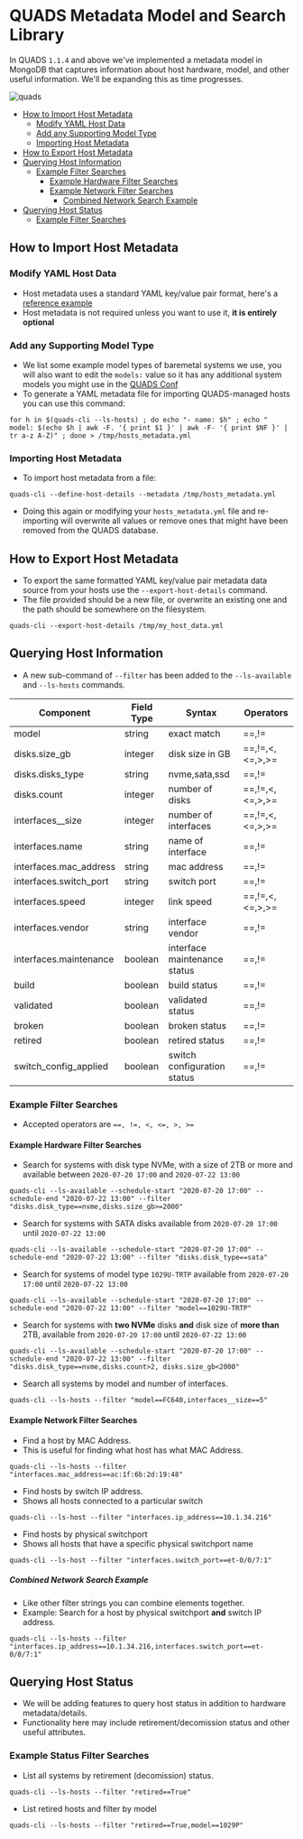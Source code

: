 QUADS Metadata Model and Search Library
======================================

In QUADS `1.1.4` and above we've implemented a metadata model in MongoDB that captures information about host hardware, model, and other useful information.  We'll be expanding this as time progresses.

![quads](../image/quads.jpg?raw=true)

  * [How to Import Host Metadata](#how-to-import-host-metadata)
     * [Modify YAML Host Data](#modify-yaml-host-data)
     * [Add any Supporting Model Type](#add-any-supporting-model-type)
     * [Importing Host Metadata](#importing-host-metadata)
  * [How to Export Host Metadata](#how-to-export-host-metadata)
  * [Querying Host Information](#querying-host-information)
     * [Example Filter Searches](#example-filter-searches)
        * [Example Hardware Filter Searches](#example-hardware-filter-searches)
        * [Example Network Filter Searches](#example-network-filter-searches)
           * [Combined Network Search Example](#combined-network-search-example)
   * [Querying Host Status](#querying-host-status)
     * [Example Filter Searches](#example-status-filter-searches)
## How to Import Host Metadata
### Modify YAML Host Data
  * Host metadata uses a standard YAML key/value pair format, here's a [reference example](../conf/hosts_metadata.yml)
  * Host metadata is not required unless you want to use it, **it is entirely optional**

### Add any Supporting Model Type
  * We list some example model types of baremetal systems we use, you will also want to edit the `models:` value so it has any additional system models you might use in the [QUADS Conf](../conf/hosts_metadata.yml#L238)
  * To generate a YAML metadata file for importing QUADS-managed hosts you can use this command:

```
for h in $(quads-cli --ls-hosts) ; do echo "- name: $h" ; echo "  model: $(echo $h | awk -F. '{ print $1 }' | awk -F- '{ print $NF }' | tr a-z A-Z)" ; done > /tmp/hosts_metadata.yml
```

### Importing Host Metadata

  * To import host metadata from a file:

```
quads-cli --define-host-details --metadata /tmp/hosts_metadata.yml
```

  * Doing this again or modifying your `hosts_metadata.yml` file and re-importing will overwrite all values or remove ones that might have been removed from the QUADS database.

## How to Export Host Metadata
  * To export the same formatted YAML key/value pair metadata data source from your hosts use the `--export-host-details` command.
  * The file provided should be a new file, or overwrite an existing one and the path should be somewhere on the filesystem.

```
quads-cli --export-host-details /tmp/my_host_data.yml
```

## Querying Host Information
  * A new sub-command of `--filter` has been added to the `--ls-available` and `--ls-hosts` commands.

| Component              | Field Type | Syntax                       | Operators       |
|------------------------|------------|------------------------------|-----------------|
| model                  |  string    | exact match                  | ==,!=           |
| disks.size_gb          |  integer   | disk size in GB              | ==,!=,<,<=,>,>= |
| disks.disks_type       |  string    | nvme,sata,ssd                | ==,!=           |
| disks.count            |  integer   | number of disks              | ==,!=,<,<=,>,>= |
| interfaces__size       |  integer   | number of interfaces         | ==,!=,<,<=,>,>= |
| interfaces.name        |  string    | name of interface            | ==,!=           |
| interfaces.mac_address |  string    | mac address                  | ==,!=           |
| interfaces.switch_port |  string    | switch port                  | ==,!=           |
| interfaces.speed       |  integer   | link speed                   | ==,!=,<,<=,>,>= |
| interfaces.vendor      |  string    | interface vendor             | ==,!=           |
| interfaces.maintenance |  boolean   | interface maintenance status | ==,!=           |
| build                  |  boolean   | build status                 | ==,!=           |
| validated              |  boolean   | validated status             | ==,!=           |
| broken                 |  boolean   | broken status                | ==,!=           |
| retired                |  boolean   | retired status               | ==,!=           |
| switch_config_applied  |  boolean   | switch configuration status  | ==,!=           |


### Example Filter Searches
  * Accepted operators are `==, !=, <, <=, >, >=`

#### Example Hardware Filter Searches

  * Search for systems with disk type NVMe, with a size of 2TB or more and available between `2020-07-20 17:00` and `2020-07-22 13:00`

```
quads-cli --ls-available --schedule-start "2020-07-20 17:00" --schedule-end "2020-07-22 13:00" --filter "disks.disk_type==nvme,disks.size_gb>=2000"
```

  * Search for systems with SATA disks available from `2020-07-20 17:00` until `2020-07-22 13:00`

```
quads-cli --ls-available --schedule-start "2020-07-20 17:00" --schedule-end "2020-07-22 13:00" --filter "disks.disk_type==sata"
```

  * Search for systems of model type `1029U-TRTP` available from `2020-07-20 17:00` until `2020-07-22 13:00`

```
quads-cli --ls-available --schedule-start "2020-07-20 17:00" --schedule-end "2020-07-22 13:00" --filter "model==1029U-TRTP"
```

  * Search for systems with **two NVMe** disks **and** disk size of **more than** 2TB, available from `2020-07-20 17:00` until `2020-07-22 13:00`

```
quads-cli --ls-available --schedule-start "2020-07-20 17:00" --schedule-end "2020-07-22 13:00" --filter "disks.disk_type==nvme,disks.count>2, disks.size_gb<2000"
```

  * Search all systems by model and number of interfaces.

```
quads-cli --ls-hosts --filter "model==FC640,interfaces__size==5"
```

#### Example Network Filter Searches

  * Find a host by MAC Address.
  * This is useful for finding what host has what MAC Address.

```
quads-cli --ls-hosts --filter "interfaces.mac_address==ac:1f:6b:2d:19:48"
```

  * Find hosts by switch IP address.
  * Shows all hosts connected to a particular switch

```
quads-cli --ls-host --filter "interfaces.ip_address==10.1.34.216"
```

  * Find hosts by physical switchport
  * Shows all hosts that have a specific physical switchport name

```
quads-cli --ls-host --filter "interfaces.switch_port==et-0/0/7:1"
```

##### Combined Network Search Example

  * Like other filter strings you can combine elements together.
  * Example: Search for a host by physical switchport **and** switch IP address.

```
quads-cli --ls-hosts --filter "interfaces.ip_address==10.1.34.216,interfaces.switch_port==et-0/0/7:1"
```

## Querying Host Status
* We will be adding features to query host status in addition to hardware metadata/details.
* Functionality here may include retirement/decomission status and other useful attributes.

### Example Status Filter Searches

  * List all systems by retirement (decomission) status.

```
quads-cli --ls-hosts --filter "retired==True"
```

  * List retired hosts and filter by model

```
quads-cli --ls-hosts --filter "retired==True,model==1029P"
```
